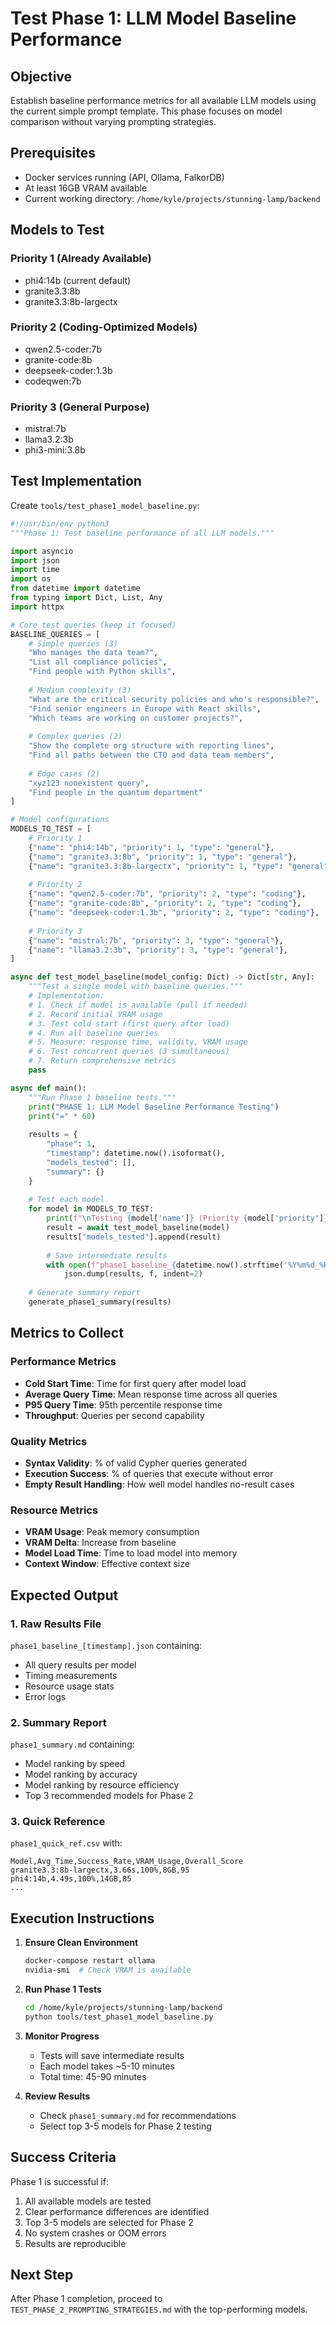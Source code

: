 # Test Phase 1: LLM Model Baseline Performance

## Objective
Establish baseline performance metrics for all available LLM models using the current simple prompt template. This phase focuses on model comparison without varying prompting strategies.

## Prerequisites
- Docker services running (API, Ollama, FalkorDB)
- At least 16GB VRAM available
- Current working directory: `/home/kyle/projects/stunning-lamp/backend`

## Models to Test

### Priority 1 (Already Available)
- phi4:14b (current default)
- granite3.3:8b
- granite3.3:8b-largectx

### Priority 2 (Coding-Optimized Models)
- qwen2.5-coder:7b
- granite-code:8b
- deepseek-coder:1.3b
- codeqwen:7b

### Priority 3 (General Purpose)
- mistral:7b
- llama3.2:3b
- phi3-mini:3.8b

## Test Implementation

Create `tools/test_phase1_model_baseline.py`:

```python
#!/usr/bin/env python3
"""Phase 1: Test baseline performance of all LLM models."""

import asyncio
import json
import time
import os
from datetime import datetime
from typing import Dict, List, Any
import httpx

# Core test queries (keep it focused)
BASELINE_QUERIES = [
    # Simple queries (3)
    "Who manages the data team?",
    "List all compliance policies",
    "Find people with Python skills",
    
    # Medium complexity (3)
    "What are the critical security policies and who's responsible?",
    "Find senior engineers in Europe with React skills",
    "Which teams are working on customer projects?",
    
    # Complex queries (2)
    "Show the complete org structure with reporting lines",
    "Find all paths between the CTO and data team members",
    
    # Edge cases (2)
    "xyz123 nonexistent query",
    "Find people in the quantum department"
]

# Model configurations
MODELS_TO_TEST = [
    # Priority 1
    {"name": "phi4:14b", "priority": 1, "type": "general"},
    {"name": "granite3.3:8b", "priority": 1, "type": "general"},
    {"name": "granite3.3:8b-largectx", "priority": 1, "type": "general"},
    
    # Priority 2
    {"name": "qwen2.5-coder:7b", "priority": 2, "type": "coding"},
    {"name": "granite-code:8b", "priority": 2, "type": "coding"},
    {"name": "deepseek-coder:1.3b", "priority": 2, "type": "coding"},
    
    # Priority 3
    {"name": "mistral:7b", "priority": 3, "type": "general"},
    {"name": "llama3.2:3b", "priority": 3, "type": "general"},
]

async def test_model_baseline(model_config: Dict) -> Dict[str, Any]:
    """Test a single model with baseline queries."""
    # Implementation:
    # 1. Check if model is available (pull if needed)
    # 2. Record initial VRAM usage
    # 3. Test cold start (first query after load)
    # 4. Run all baseline queries
    # 5. Measure: response time, validity, VRAM usage
    # 6. Test concurrent queries (3 simultaneous)
    # 7. Return comprehensive metrics
    pass

async def main():
    """Run Phase 1 baseline tests."""
    print("PHASE 1: LLM Model Baseline Performance Testing")
    print("=" * 60)
    
    results = {
        "phase": 1,
        "timestamp": datetime.now().isoformat(),
        "models_tested": [],
        "summary": {}
    }
    
    # Test each model
    for model in MODELS_TO_TEST:
        print(f"\nTesting {model['name']} (Priority {model['priority']})")
        result = await test_model_baseline(model)
        results["models_tested"].append(result)
        
        # Save intermediate results
        with open(f"phase1_baseline_{datetime.now().strftime('%Y%m%d_%H%M%S')}.json", 'w') as f:
            json.dump(results, f, indent=2)
    
    # Generate summary report
    generate_phase1_summary(results)
```

## Metrics to Collect

### Performance Metrics
- **Cold Start Time**: Time for first query after model load
- **Average Query Time**: Mean response time across all queries
- **P95 Query Time**: 95th percentile response time
- **Throughput**: Queries per second capability

### Quality Metrics
- **Syntax Validity**: % of valid Cypher queries generated
- **Execution Success**: % of queries that execute without error
- **Empty Result Handling**: How well model handles no-result cases

### Resource Metrics
- **VRAM Usage**: Peak memory consumption
- **VRAM Delta**: Increase from baseline
- **Model Load Time**: Time to load model into memory
- **Context Window**: Effective context size

## Expected Output

### 1. Raw Results File
`phase1_baseline_[timestamp].json` containing:
- All query results per model
- Timing measurements
- Resource usage stats
- Error logs

### 2. Summary Report
`phase1_summary.md` containing:
- Model ranking by speed
- Model ranking by accuracy
- Model ranking by resource efficiency
- Top 3 recommended models for Phase 2

### 3. Quick Reference
`phase1_quick_ref.csv` with:
```
Model,Avg_Time,Success_Rate,VRAM_Usage,Overall_Score
granite3.3:8b-largectx,3.66s,100%,8GB,95
phi4:14b,4.49s,100%,14GB,85
...
```

## Execution Instructions

1. **Ensure Clean Environment**
   ```bash
   docker-compose restart ollama
   nvidia-smi  # Check VRAM is available
   ```

2. **Run Phase 1 Tests**
   ```bash
   cd /home/kyle/projects/stunning-lamp/backend
   python tools/test_phase1_model_baseline.py
   ```

3. **Monitor Progress**
   - Tests will save intermediate results
   - Each model takes ~5-10 minutes
   - Total time: 45-90 minutes

4. **Review Results**
   - Check `phase1_summary.md` for recommendations
   - Select top 3-5 models for Phase 2 testing

## Success Criteria

Phase 1 is successful if:
1. All available models are tested
2. Clear performance differences are identified
3. Top 3-5 models are selected for Phase 2
4. No system crashes or OOM errors
5. Results are reproducible

## Next Step
After Phase 1 completion, proceed to `TEST_PHASE_2_PROMPTING_STRATEGIES.md` with the top-performing models.